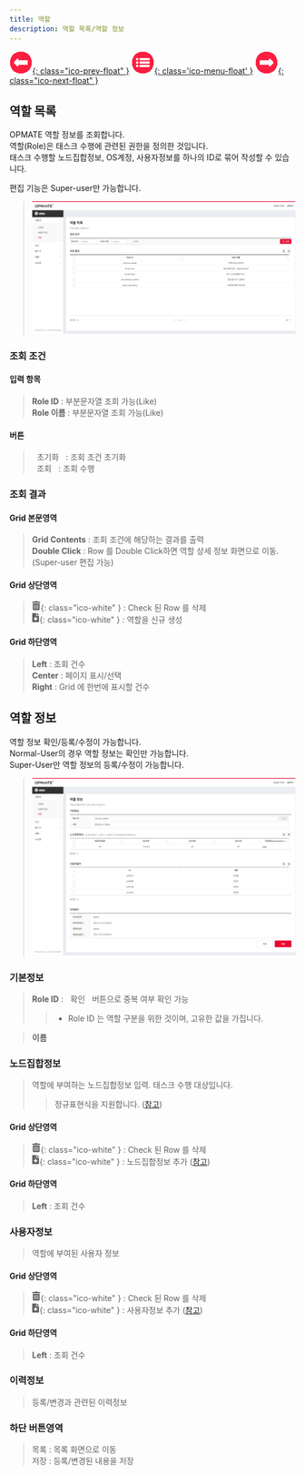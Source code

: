 ```yaml
---
title: 역할
description: 역할 목록/역할 정보
---
```


<link rel="stylesheet" type="text/css" href="../css/opme.css">

<!-- Defined -->
[role-lst]: img/role-lst.png
[role-dtl]: img/role-dtl.png
[ico-del]: img/icon/ico-del.png
[ico-add]: img/icon/ico-add.png
[popup-user]: PopupUser.md
[popup-node]: PopupNode.md

<!-- Floating Menu -->
[prev]: UserGroup.html "사용자그룹"
[menu]: index.html "목차"
[next]: Node.html "노드"
[ico-prev]: img/icon/ico-prev.png
[ico-menu]: img/icon/ico-menu.png
[ico-next]: img/icon/ico-next.png
[![이전][ico-prev]{: class="ico-prev-float" }][prev]
[![목차][ico-menu]{: class='ico-menu-float' }][menu]
[![다음][ico-next]{: class="ico-next-float" }][next]


## 역할 목록
OPMATE 역할 정보를 조회합니다.  
역할(Role)은 태스크 수행에 관련된 권한을 정의한 것입니다.  
태스크 수행할 노드집합정보, OS계정, 사용자정보를 하나의 ID로 묶어 작성할 수 있습니다.  

편집 기능은 Super-user만 가능합니다.  

> ![역할 목록][role-lst]

### 조회 조건

#### 입력 항목
> **Role ID** : 부분문자열 조회 가능(Like)   
> **Role 이름** : 부분문자열 조회 가능(Like)  

#### 버튼
> <kbd class="btn-gray">&nbsp;초기화&nbsp;</kbd> : 조회 조건 초기화  
> <kbd class="btn-red">&nbsp;조회&nbsp;</kbd> : 조회 수행  
 
### 조회 결과

#### Grid 본문영역
> **Grid Contents** : 조회 조건에 해당하는 결과를 출력    
> **Double Click** : Row 를 Double Click하면 역할 상세 정보 화면으로 이동.(Super-user 편집 가능)  
 
#### Grid 상단영역  
> ![삭제][ico-del]{: class="ico-white" } : Check 된 Row 를 삭제     
> ![추가/등록][ico-add]{: class="ico-white" } : 역할을 신규 생성  
 
#### Grid 하단영역
> **Left** : 조회 건수  
> **Center** : 페이지 표시/선택  
> **Right** : Grid 에 한번에 표시할 건수  

## 역할 정보
역할 정보 확인/등록/수정이 가능합니다.  
Normal-User의 경우 역할 정보는 확인만 가능합니다.  
Super-User만 역할 정보의 등록/수정이 가능합니다.  

> ![역할 정보][role-dtl]
 
### 기본정보
> **Role ID** : <kbd class="btn-gray">&nbsp;확인&nbsp;</kbd> 버튼으로 중복 여부 확인 가능    
>>- Role ID 는 역할 구분을 위한 것이며, 고유한 값을 가집니다.  

> **이름**  

### 노드집합정보  
> 역할에 부여하는 노드집합정보 입력. 태스크 수행 대상입니다.  
>> 정규표현식을 지원합니다. ([참고](https://regexr.com))

#### Grid 상단영역
> ![삭제][ico-del]{: class="ico-white" } : Check 된 Row 를 삭제     
> ![추가/등록][ico-add]{: class="ico-white" } : 노드집합정보 추가 ([참고][popup-node])

#### Grid 하단영역
> **Left** : 조회 건수

### 사용자정보
> 역할에 부여된 사용자 정보  

#### Grid 상단영역
> ![삭제][ico-del]{: class="ico-white" } : Check 된 Row 를 삭제     
> ![추가/등록][ico-add]{: class="ico-white" } : 사용자정보 추가 ([참고][popup-user])

#### Grid 하단영역
> **Left** : 조회 건수

### 이력정보
> 등록/변경과 관련된 이력정보

### 하단 버튼영역
> <kbd class="btn-gray">목록</kbd> : 목록 화면으로 이동  
> <kbd class="btn-gray">저장</kbd> : 등록/변경된 내용을 저장  

